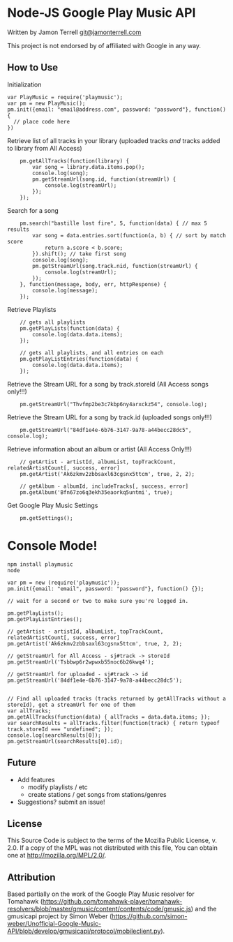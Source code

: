 Node-JS Google Play Music API
====

Written by Jamon Terrell <git@jamonterrell.com>

This project is not endorsed by of affiliated with Google in any way.

How to Use
----

Initialization
```
var PlayMusic = require('playmusic');
var pm = new PlayMusic();
pm.init({email: "email@address.com", password: "password"}, function() {
  // place code here
})
```

Retrieve list of all tracks in your library (uploaded tracks _and_ tracks added to library from All Access)
```
    pm.getAllTracks(function(library) {
        var song = library.data.items.pop();
        console.log(song);
        pm.getStreamUrl(song.id, function(streamUrl) {
            console.log(streamUrl);
        });
    });
```

Search for a song
```
    pm.search("bastille lost fire", 5, function(data) { // max 5 results
        var song = data.entries.sort(function(a, b) { // sort by match score
            return a.score < b.score;
        }).shift(); // take first song
        console.log(song);
        pm.getStreamUrl(song.track.nid, function(streamUrl) {
            console.log(streamUrl);
        });
    }, function(message, body, err, httpResponse) {
        console.log(message);
    });
```

Retrieve Playlists
```
    // gets all playlists
    pm.getPlayLists(function(data) {
        console.log(data.data.items);
    });

    // gets all playlists, and all entries on each
    pm.getPlayListEntries(function(data) {
        console.log(data.data.items);
    });
```

Retrieve the Stream URL for a song by track.storeId (All Access songs only!!!)
```
    pm.getStreamUrl("Thvfmp2be3c7kbp6ny4arxckz54", console.log);
```

Retrieve the Stream URL for a song by track.id (uploaded songs only!!!)
```
    pm.getStreamUrl("84df1e4e-6b76-3147-9a78-a44becc28dc5", console.log);
```

Retrieve information about an album or artist (All Access Only!!!)
```
    // getArtist - artistId, albumList, topTrackCount, relatedArtistCount[, success, error]
    pm.getArtist('Ak6zkmv2zbbsaxl63cgsnx5ttcm', true, 2, 2);

    // getAlbum - albumId, includeTracks[, success, error]
    pm.getAlbum('Bfn67zo6q3ekh35eaorkq5untmi', true);
```

Get Google Play Music Settings

```
    pm.getSettings();
```

Console Mode!
===

```
npm install playmusic
node

var pm = new (require('playmusic'));
pm.init({email: "email", password: "password"}, function() {});

// wait for a second or two to make sure you're logged in.

pm.getPlayLists();
pm.getPlayListEntries();

// getArtist - artistId, albumList, topTrackCount, relatedArtistCount[, success, error]
pm.getArtist('Ak6zkmv2zbbsaxl63cgsnx5ttcm', true, 2, 2); 

// getStreamUrl for All Access - sj#track -> storeId
pm.getStreamUrl('Tsbbwp6r2wpwxb55noc6b26kwq4');

// getStreamUrl for uploaded - sj#track -> id
pm.getStreamUrl('84df1e4e-6b76-3147-9a78-a44becc28dc5');


// Find all uploaded tracks (tracks returned by getAllTracks without a storeId), get a streamUrl for one of them
var allTracks;
pm.getAllTracks(function(data) { allTracks = data.data.items; });
var searchResults = allTracks.filter(function(track) { return typeof track.storeId === "undefined"; });
console.log(searchResults[0]);
pm.getStreamUrl(searchResults[0].id);
```

Future
----
* Add features
  * modify playlists / etc
  * create stations / get songs from stations/genres
* Suggestions?  submit an issue!


License
----
This Source Code is subject to the terms of the Mozilla Public
License, v. 2.0. If a copy of the MPL was not distributed with this
file, You can obtain one at http://mozilla.org/MPL/2.0/.

Attribution
----
Based partially on the work of the Google Play Music resolver for Tomahawk (https://github.com/tomahawk-player/tomahawk-resolvers/blob/master/gmusic/content/contents/code/gmusic.js)
and the gmusicapi project by Simon Weber (https://github.com/simon-weber/Unofficial-Google-Music-API/blob/develop/gmusicapi/protocol/mobileclient.py).

